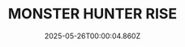 ---
title: "MONSTER HUNTER RISE"
id: 1446780
date: 2025-05-26T00:00:04.860Z
link: games/steam/recent/monster-hunter-rise
image: http://media.steampowered.com/steamcommunity/public/images/apps/1446780/560dd364b52075b783424961a43c01f9b69fde15.jpg
playtime_2weeks: 2390
playtime_forever: 11613
playtime_windows_forever: 0
playtime_mac_forever: 0
playtime_linux_forever: 11613
playtime_deck_forever: 11613
---